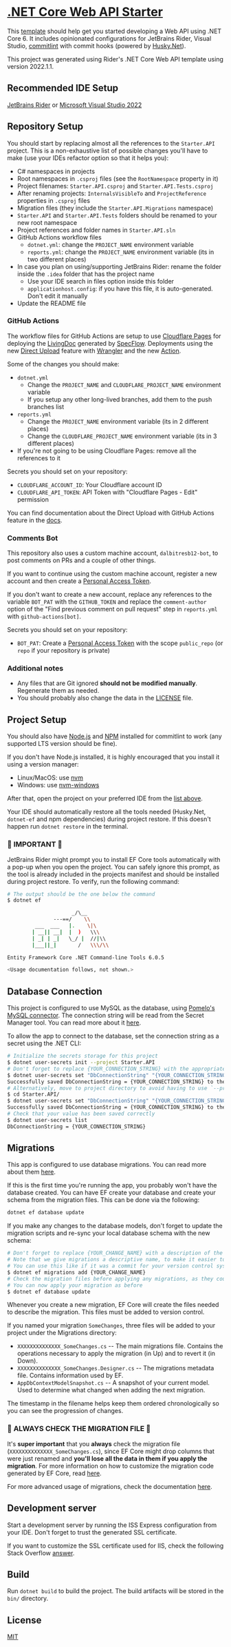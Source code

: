 # [.NET Core Web API Starter](https://github.com/dalbitresb12/aspnet-starter)

This [template](https://github.com/dalbitresb12/aspnet-starter) should help get you started developing a Web API using .NET Core 6. It includes opinionated configurations for JetBrains Rider, Visual Studio, [commitlint](https://commitlint.js.org/) with commit hooks (powered by [Husky.Net](https://alirezanet.github.io/Husky.Net/)).

This project was generated using Rider's .NET Core Web API template using version 2022.1.1.

## Recommended IDE Setup

[JetBrains Rider](https://www.jetbrains.com/rider/) or [Microsoft Visual Studio 2022](https://visualstudio.microsoft.com/)

## Repository Setup

You should start by replacing almost all the references to the `Starter.API` project. This is a non-exhaustive list of possible changes you'll have to make (use your IDEs refactor option so that it helps you):

- C# namespaces in projects
- Root namespaces in `.csproj` files (see the `RootNamespace` property in it)
- Project filenames: `Starter.API.csproj` and `Starter.API.Tests.csproj`
- After renaming projects: `InternalsVisibleTo` and `ProjectReference` properties in `.csproj` files
- Migration files (they include the `Starter.API.Migrations` namespace)
- `Starter.API` and `Starter.API.Tests` folders should be renamed to your new root namespace
- Project references and folder names in `Starter.API.sln`
- GitHub Actions workflow files
  - `dotnet.yml`: change the `PROJECT_NAME` environment variable
  - `reports.yml`: change the `PROJECT_NAME` environment variable (its in two different places)
- In case you plan on using/supporting JetBrains Rider: rename the folder inside the `.idea` folder that has the project name
  - Use your IDE search in files option inside this folder
  - `applicationhost.config`: if you have this file, it is auto-generated. Don't edit it manually
- Update the README file

### GitHub Actions

The workflow files for GitHub Actions are setup to use [Cloudflare Pages](https://pages.dev/) for deploying the [LivingDoc](https://docs.specflow.org/projects/specflow-livingdoc/en/latest/LivingDocGenerator/Generating-Documentation.html) generated by [SpecFlow](https://specflow.org/). Deployments using the new [Direct Upload](https://developers.cloudflare.com/pages/platform/direct-upload/) feature with [Wrangler](https://developers.cloudflare.com/pages/platform/direct-upload/#wrangler-cli) and the new [Action](https://github.com/cloudflare/pages-action).

Some of the changes you should make:

- `dotnet.yml`
  - Change the `PROJECT_NAME` and `CLOUDFLARE_PROJECT_NAME` environment variable
  - If you setup any other long-lived branches, add them to the push branches list
- `reports.yml`
  - Change the `PROJECT_NAME` environment variable (its in 2 different places)
  - Change the `CLOUDFLARE_PROJECT_NAME` environment variable (its in 3 different places)
- If you're not going to be using Cloudflare Pages: remove all the references to it

Secrets you should set on your repository:

- `CLOUDFLARE_ACCOUNT_ID`: Your Cloudflare account ID
- `CLOUDFLARE_API_TOKEN`: API Token with "Cloudflare Pages - Edit" permission

You can find documentation about the Direct Upload with GitHub Actions feature in the [docs](https://developers.cloudflare.com/pages/how-to/use-direct-upload-with-continuous-integration/#use-github-actions).

### Comments Bot

This repository also uses a custom machine account, `dalbitresb12-bot`, to post comments on PRs and a couple of other things.

If you want to continue using the custom machine account, register a new account and then create a [Personal Access Token](https://docs.github.com/en/authentication/keeping-your-account-and-data-secure/creating-a-personal-access-token).

If you don't want to create a new account, replace any references to the variable `BOT_PAT` with the `GITHUB_TOKEN` and replace the `comment-author` option of the "Find previous comment on pull request" step in `reports.yml` with `github-actions[bot]`.

Secrets you should set on your repository:

- `BOT_PAT`: Create a [Personal Access Token](https://docs.github.com/en/authentication/keeping-your-account-and-data-secure/creating-a-personal-access-token) with the scope `public_repo` (or `repo` if your repository is private)

### Additional notes

- Any files that are Git ignored **should not be modified manually**. Regenerate them as needed.
- You should probably also change the data in the [LICENSE](LICENSE) file.

## Project Setup

You should also have [Node.js](https://nodejs.org/) and [NPM](https://npmjs.com/) installed for commitlint to work (any supported LTS version should be fine).

If you don't have Node.js installed, it is highly encouraged that you install it using a version manager:

- Linux/MacOS: use [nvm](https://github.com/nvm-sh/nvm)
- Windows: use [nvm-windows](https://github.com/coreybutler/nvm-windows)

After that, open the project on your preferred IDE from the [list above](#recommended-ide-setup).

Your IDE should automatically restore all the tools needed (Husky.Net, `dotnet-ef` and npm dependencies) during project restore. If this doesn't happen run `dotnet restore` in the terminal.

### 🚨 **IMPORTANT** 🚨

JetBrains Rider might prompt you to install EF Core tools automatically with a pop-up when you open the project. You can safely ignore this prompt, as the tool is already included in the projects manifest and should be installed during project restore. To verify, run the following command:

```sh
# The output should be the one below the command
$ dotnet ef

                     _/\__
               ---==/    \\
         ___  ___   |.    \|\
        | __|| __|  |  )   \\\
        | _| | _|   \_/ |  //|\\
        |___||_|       /   \\\/\\

Entity Framework Core .NET Command-line Tools 6.0.5

<Usage documentation follows, not shown.>
```

## Database Connection

This project is configured to use MySQL as the database, using [Pomelo's MySQL connector](https://github.com/PomeloFoundation/Pomelo.EntityFrameworkCore.MySql). The connection string will be read from the Secret Manager tool. You can read more about it [here](https://docs.microsoft.com/en-us/aspnet/core/security/app-secrets?view=aspnetcore-6.0).

To allow the app to connect to the database, set the connection string as a secret using the .NET CLI:

```sh
# Initialize the secrets storage for this project
$ dotnet user-secrets init --project Starter.API
# Don't forget to replace {YOUR_CONNECTION_STRING} with the appropriate value
$ dotnet user-secrets set "DbConnectionString" "{YOUR_CONNECTION_STRING}" --project Starter.API
Successfully saved DbConnectionString = {YOUR_CONNECTION_STRING} to the secret store.
# Alternatively, move to project directory to avoid having to use `--project`
$ cd Starter.API/
$ dotnet user-secrets set "DbConnectionString" "{YOUR_CONNECTION_STRING}"
Successfully saved DbConnectionString = {YOUR_CONNECTION_STRING} to the secret store.
# Check that your value has been saved correctly
$ dotnet user-secrets list
DbConnectionString = {YOUR_CONNECTION_STRING}
```

## Migrations

This app is configured to use database migrations. You can read more about them [here](https://docs.microsoft.com/en-us/ef/core/managing-schemas/migrations/).

If this is the first time you're running the app, you probably won't have the database created. You can have EF create your database and create your schema from the migration files. This can be done via the following:

```sh
dotnet ef database update
```

If you make any changes to the database models, don't forget to update the migration scripts and re-sync your local database schema with the new schema:

```sh
# Don't forget to replace {YOUR_CHANGE_NAME} with a description of the changes you did to the model
# Note that we give migrations a descriptive name, to make it easier to understand the project history later
# You can use this like if it was a commit for your version control system
$ dotnet ef migrations add {YOUR_CHANGE_NAME}
# Check the migration files before applying any migrations, as they could cause data loss
# You can now apply your migration as before
$ dotnet ef database update
```

Whenever you create a new migration, EF Core will create the files needed to describe the migration. This files must be added to version control.

If you named your migration `SomeChanges`, three files will be added to your project under the Migrations directory:

- `XXXXXXXXXXXXXX_SomeChanges.cs` -- The main migrations file. Contains the operations necessary to apply the migration (in Up) and to revert it (in Down).
- `XXXXXXXXXXXXXX_SomeChanges.Designer.cs` -- The migrations metadata file. Contains information used by EF.
- `AppDbContextModelSnapshot.cs` -- A snapshot of your current model. Used to determine what changed when adding the next migration.

The timestamp in the filename helps keep them ordered chronologically so you can see the progression of changes.

### 🚨 **ALWAYS CHECK THE MIGRATION FILE** 🚨

It's **super important** that you **always** check the migration file (`XXXXXXXXXXXXXX_SomeChanges.cs`), since EF Core might drop columns that were just renamed and **you'll lose all the data in them if you apply the migration**. For more information on how to customize the migration code generated by EF Core, read [here](https://docs.microsoft.com/en-us/ef/core/managing-schemas/migrations/managing#customize-migration-code).

For more advanced usage of migrations, check the documentation [here](https://docs.microsoft.com/en-us/ef/core/managing-schemas/migrations/managing).

## Development server

Start a development server by running the ISS Express configuration from your IDE. Don't forget to trust the generated SSL certificate.

If you want to customize the SSL certificate used for IIS, check the following Stack Overflow [answer](https://stackoverflow.com/a/43676994/15040387).

## Build

Run `dotnet build` to build the project. The build artifacts will be stored in the `bin/` directory.

## License

[MIT](LICENSE)
